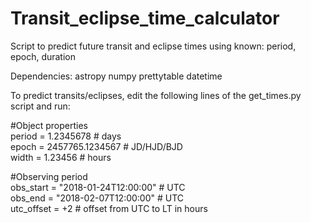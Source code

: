 # Transit_eclipse_time_calculator
Script to predict future transit and eclipse times using known:
    period, epoch, duration

Dependencies: astropy numpy prettytable datetime

To predict transits/eclipses, edit the following lines of the get_times.py script and run:

#Object properties <br />
period = 1.2345678      # days <br />
epoch = 2457765.1234567     # JD/HJD/BJD <br />
width = 1.23456         # hours <br />

#Observing period <br />
obs_start   = "2018-01-24T12:00:00" # UTC <br />
obs_end     = "2018-02-07T12:00:00" # UTC <br />
utc_offset = +2 # offset from UTC to LT in hours <br /> 
